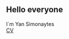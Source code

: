 ## Hello everyone
I`m Yan Simonaytes  
[CV](https://github.com/SimonaytesYan/SimonaytesYan/blob/master/CV.pdf)
